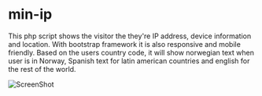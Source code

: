 # min-ip
This php script shows the visitor the they're IP address, device information and location. With bootstrap framework it is also responsive and mobile friendly. Based on the users country code, it will show norwegian text when user is in Norway, Spanish text for latin american countries and english for the rest of the world. 


![ScreenShot](http://www.unofix.no/images/portfolio/min-ip.png)
